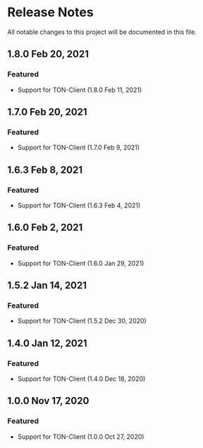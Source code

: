 # Release Notes
All notable changes to this project will be documented in this file.

## 1.8.0 Feb 20, 2021

### Featured
- Support for TON-Client (1.8.0 Feb 11, 2021)


## 1.7.0 Feb 20, 2021

### Featured
- Support for TON-Client (1.7.0 Feb 9, 2021)


## 1.6.3 Feb 8, 2021

### Featured
- Support for TON-Client (1.6.3 Feb 4, 2021)


## 1.6.0 Feb 2, 2021

### Featured
- Support for TON-Client (1.6.0 Jan 29, 2021)


## 1.5.2 Jan 14, 2021

### Featured
- Support for TON-Client (1.5.2 Dec 30, 2020)


## 1.4.0 Jan 12, 2021

### Featured
- Support for TON-Client (1.4.0 Dec 18, 2020)


## 1.0.0 Nov 17, 2020

### Featured
- Support for TON-Client (1.0.0 Oct 27, 2020)
